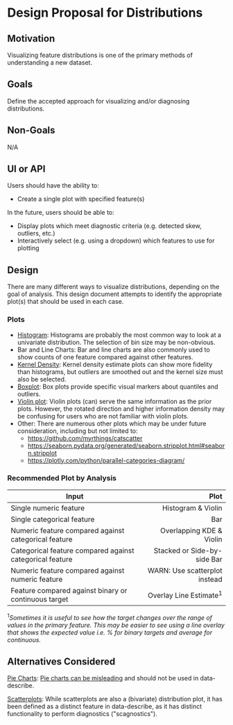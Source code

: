 # Design Proposal for Distributions

## Motivation

Visualizing feature distributions is one of the primary methods of understanding a new dataset.

## Goals

Define the accepted approach for visualizing and/or diagnosing distributions.

## Non-Goals

N/A

## UI or API

Users should have the ability to:
- Create a single plot with specified feature(s)

In the future, users should be able to:
- Display plots which meet diagnostic criteria (e.g. detected skew, outliers, etc.)
- Interactively select (e.g. using a dropdown) which features to use for plotting

## Design

There are many different ways to visualize distributions, depending on the goal of analysis. This design document attempts to identify the appropriate plot(s) that should be used in each case.

### Plots
- [Histogram](https://seaborn.pydata.org/generated/seaborn.distplot.html): Histograms are probably the most common way to look at a univariate distribution. The selection of bin size may be non-obvious.
- Bar and Line Charts: Bar and line charts are also commonly used to show counts of one feature compared against other features.
- [Kernel Density](https://seaborn.pydata.org/generated/seaborn.kdeplot.html): Kernel density estimate plots can show more fidelity than histograms, but outliers are smoothed out and the kernel size must also be selected.
- [Boxplot](https://seaborn.pydata.org/generated/seaborn.boxplot.html):  Box plots provide specific visual markers about quantiles and outliers.
- [Violin plot](https://seaborn.pydata.org/generated/seaborn.violinplot.html): Violin plots (can) serve the same information as the prior plots. However, the rotated direction and higher information density may be confusing for users who are not familiar with violin plots.
- Other: There are numerous other plots which may be under future consideration, including but not limited to:
    - https://github.com/myrthings/catscatter
    - https://seaborn.pydata.org/generated/seaborn.stripplot.html#seaborn.stripplot
    - https://plotly.com/python/parallel-categories-diagram/

### Recommended Plot by Analysis
| Input                                                    |      Plot                         |
|----------------------------------------------------------|----------------------------------:|
| Single numeric feature                                   |  Histogram & Violin               |
| Single categorical feature                               |    Bar                            |
| Numeric feature compared against categorical feature     | Overlapping KDE & Violin          |
| Categorical feature compared against categorical feature | Stacked or Side-by-side Bar       |
| Numeric feature compared against numeric feature         | WARN: Use scatterplot instead     |
| Feature compared against binary or continuous target     | Overlay Line Estimate<sup>1</sup> |

<sup>1</sup>*Sometimes it is useful to see how the target changes over the range of values in the primary feature. This may be easier to see using a line overlay that shows the expected value i.e. % for binary targets and average for continuous.*

## Alternatives Considered

[Pie Charts](https://plotly.com/python/pie-charts/): [Pie charts can be misleading](https://en.wikipedia.org/wiki/Misleading_graph#Pie_chart) and should not be used in data-describe.

[Scatterplots](https://seaborn.pydata.org/generated/seaborn.scatterplot.html#seaborn.scatterplot): While scatterplots are also a (bivariate) distribution plot, it has been defined as a distinct feature in data-describe, as it has distinct functionality to perform diagnostics ("scagnostics").